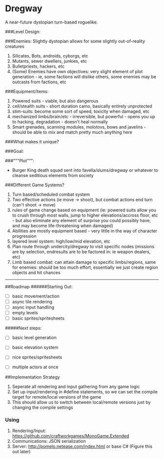 # Dregway

A near-future dystopian turn-based roguelike.


###Level Design:

###Enemies:
Slightly dystopian allows for some slightly out-of-reality creatures

1. Silicates, Bots, androids, cyborgs, etc
2. Mutants, sewer dwellers, junkies, etc
3. Bulletpriests, hackers, etc
4. (Some) Enemies have own objectives: very slight element of plot generation - ie, some factions will dislike others, some enemies may be outcasts from factions, etc

###Equipment/items:
1. Powered suits - viable, but also dangerous
2. cell/stealth suits - short duration camo, basically entirely unprotected 
3. stim-suits: become some sort of speed, toxicity when damaged, etc
4. mechanized limbs/brain/etc - irreversible, but powerful - opens you up to hacking, degradation - doesn't heal normally
5. Smart grenades, scanning modules, molotovs, bows and javelins - should be able to mix and match pretty much anything here

###What makes it unique?


###Goal:


###"""Plot""":
* Burger King death squad sent into favella/slums/dregway or whatever to cleanse seditious elements from society


###Different Game Systems?
1. Turn based/scheduled combat system
2. Two effective actions (ie move -> shoot), but combat actions end turn (can't shoot -> move)
3. rules of game change based on equipment (ie: powered suits allow you to crush through most walls, jump to higher elevations/accross floor, etc - but also eliminate any element of surprise you could possibly have, and may become life-threatening when damaged)
4. Abilities are mostly equipment based - very little in the way of character progression
5. layered level system: high/low/mid elevation, etc
6. Plan route through undercity/dregway to visit specific nodes (missions are by selection, endresults are to be factored in: ie weapon dealers, etc)
7. Limb based combat: can attain damage to specific limbs/regions, same for enemies: should be too much effort, essentially we just create region objects and hit chances


---

##Roadmap
######Starting Out:

- [ ] basic movement/action
- [ ] async tile rendering
- [ ] async input handling
- [ ] empty levels
- [ ] basic sprites/spritesheets

#####Next steps:

- [ ] basic level generation
- [ ] basic elevation system
- [ ] nice sprites/spritesheets
- [ ] multiple actors at once


##Implementation Strategy

1. Seperate all rendering and input gathering from any game logic
2. Set up input/rendering in #define statements, so we can set the compile target for remote/local versions of the game
3. This should allow us to switch between local/remote versions just by changing the compile settings
 
### Using

1. Rendering/Input: https://github.com/craftworkgames/MonoGame.Extended
2. Communications: JSON serialization
3. Server: http://pomelo.netease.com/index.html or base C# (Figure this out later)
